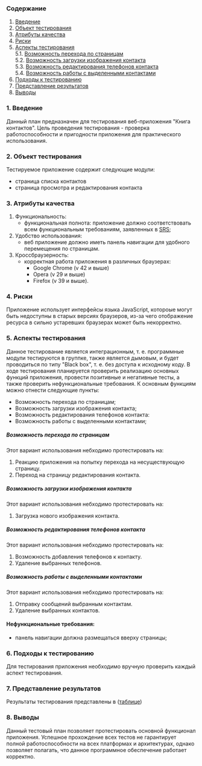 ### Содержание
1. [Введение](#1)
2. [Объект тестирования](#2)
3. [Атрибуты качества](#3)
4. [Риски](#4)
5. [Аспекты тестирования](#5)<br>
  5.1. [Возможность перехода по страницам](#001)<br>
  5.2. [Возможность загрузки изображения контакта](#002)<br>
  5.3. [Возможность редактирования телефонов контакта](#003)<br>
  5.4. [Возможность работы с выделенными контактами](#004)<br>
6. [Подходы к тестированию](#6)
7. [Представление результатов](#7)
8. [Выводы](#8)


<a name="1"></a>
### 1. Введение
Данный план предназначен для тестирования веб-приложения "Книга контактов". Цель проведения тестирования - проверка работоспособности и пригодности приложения для практического использования.

<a name="2"></a>
### 2. Объект тестирования
Тестируемое приложение содержит следующие модули:
 - страница списка контактов
 - страница просмотра и редактирования контакта


<a name="3"></a>
### 3. Атрибуты качества
1. Функциональность:
    - функциональная полнота: приложение должно соответствовать всем функциональным требованиям, заявленных в [SRS](https://github.com/evgenyv13/ContBook/blob/master/docs/Project%20Documentation/SRS.md#3.1);
2. Удобство использования:
    - веб приложение должно иметь панель навигации для удобного перемещения по страницам.
3. Кроссбраузерность:
    - корректная работа приложения в различных браузерах:
      - Google Chrome (v 42 и выше)
      - Opera (v 29 и выше)
      - Firefox (v 39 и выше).

<a name="4"></a>
### 4. Риски
Приложение использует интерфейсы языка JavaScript, котороые могут быть недоступны в старых версиях браузеров, из-за чего отображение ресурса в сильно устаревших браузерах может быть некорректно.


<a name="5"></a>
### 5. Аспекты тестирования
Данное тестирование является интеграционным, т. е. программные модули тестируются в группке, также является дымовым, и будет проводиться по типу "Black box", т. е. без доступа к исходному коду.
В ходе тестирования планируется проверить реализацию основных функций приложения, провести позитивные и негативные тесты, а также проверить нефункциональные требования. К основным функциям можно отнести следующие пункты:

- Возможность перехода по страницам;
- Возможность загрузки изображения контакта;
- Возможность редактирования телефонов контакта:
- Возможность работы с выделенными контактами;

<a name="001"></a>
##### Возможность перехода по страницам
Этот вариант использования небходимо протестировать на:
1. Реакцию приложения на попытку перехода на несуществующую страницу.
2. Переход на страницу редактирования контакта.

<a name="002"></a>
##### Возможность загрузки изображения контакта
Этот вариант использования небходимо протестировать на:
1. Загрузка нового изображения контакта.

<a name="003"></a>
##### Возможность редактирования телефонов контакта
Этот вариант использования небходимо протестировать на:
1. Возможность добавления телефонов к контакту.
2. Удаление выбранных телефонов.

<a name="004"></a>
##### Возможность работы с выделенными контактами
Этот вариант использования небходимо протестировать на:
1. Отправку сообщений выбранным контактам.
2. Удаление выбранных контактов.

#### Нефункциональные требования:
- панель навигации должна размещаться вверху страницы;

<a name="6"></a>
### 6. Подходы к тестированию
Для тестирования приложения необходимо вручную проверить каждый аспект тестирования.

<a name="7"></a>
### 7. Представление результатов
Результаты тестирования представлены в ([таблице](https://github.com/evgenyv13/ContBook/blob/master/docs/Project%20Documentation/Tests/TestResults.md))

<a name="8"></a>
### 8. Выводы
Данный тестовый план позволяет протестировать основной функционал приложения. Успешное прохождение всех тестов не гарантирует полной работоспособности на всех платформах и архитектурах, однако позволяет полагать, что данное программное обеспечение работает корректно.

